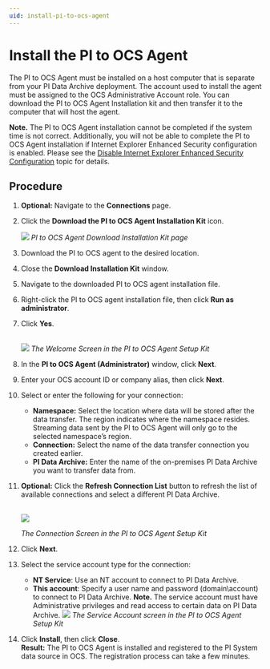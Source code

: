 ```yaml
---
uid: install-pi-to-ocs-agent
---
```


# Install the PI to OCS Agent

The PI to OCS Agent must be installed on a host computer that is separate from your PI Data Archive deployment. The account used to install the agent must be assigned to the OCS Administrative Account role. You can download the PI to OCS Agent Installation kit and then transfer it to the computer that will host the agent.

**Note.** The PI to OCS Agent installation cannot be completed if the system time is not correct. Additionally, you will not be able to complete the PI to OCS Agent installation if Internet Explorer Enhanced Security configuration is enabled.  Please see the [Disable Internet Explorer Enhanced Security Configuration](disable-ie-security.md) topic for details.

## Procedure

1. **Optional:** Navigate to the **Connections** page.
2. Click the **Download the PI to OCS Agent Installation Kit** icon.

    ![ ](/images/pi2ocs-dwnld-icon.png)
    _PI to OCS Agent Download Installation Kit page_
3. Download the PI to OCS agent to the desired location.
4. Close the **Download Installation Kit** window.
5. Navigate to the downloaded PI to OCS agent installation file.
6. Right-click the PI to OCS agent installation file, then click **Run as administrator**.
7. Click **Yes**.

    <br>![ ](/images/setupkit_welcome.png)
    _The Welcome Screen in the PI to OCS Agent Setup Kit_
8. In the **PI to OCS Agent (Administrator)** window, click **Next**.
9. Enter your OCS account ID or company alias, then click **Next**.
10. Select or enter the following for your connection:
    - **Namespace:** Select the location where data will be stored after the data transfer. The region indicates where the namespace resides. Streaming data sent by the PI to OCS Agent will only go to the selected namespace’s region.
    - **Connection:** Select the name of the data transfer connection you created earlier. 
    - **PI Data Archive:** Enter the name of the on-premises PI Data Archive you want to transfer data from.
11. **Optional:** Click the **Refresh Connection List** button to refresh the list of available connections and select a different PI Data Archive.

    <br>![ ](/images/pi2ocs-cnnxtn.png)

    _The Connection Screen in the PI to OCS Agent Setup Kit_

12. Click **Next**.
13. Select the service account type for the connection:
    - **NT Service**: Use an NT account to connect to PI Data Archive.
    - **This account**: Specify a user name and password (domain\account) to connect to PI Data Archive.
**Note.** The service account must have Administrative privileges <Need link> and read access to certain data on PI Data Archive.
    ![ ](/images/pi2ocs-serv-acct.png)
_The Service Account screen in the PI to OCS Agent Setup Kit_
14. Click **Install**, then click **Close**.
<br>**Result:** The PI to OCS Agent is installed and registered to the PI System data source in OCS. The registration process can take a few minutes.

